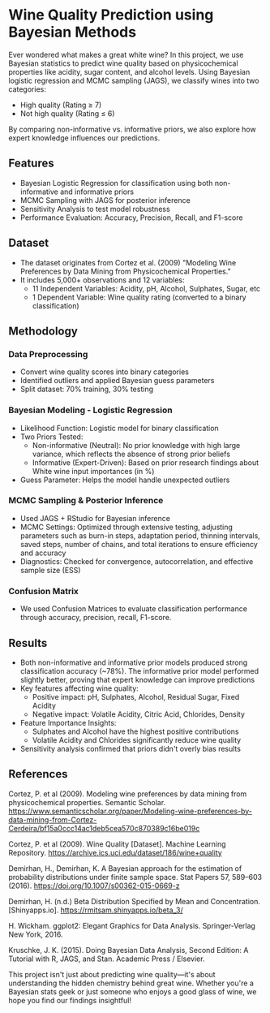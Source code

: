 # Wine Quality Prediction using Bayesian Methods
Ever wondered what makes a great white wine? In this project, we use Bayesian statistics to predict wine quality based on physicochemical properties like acidity, sugar content, and alcohol levels. Using Bayesian logistic regression and MCMC sampling (JAGS), we classify wines into two categories:
  + High quality (Rating ≥ 7)
  + Not high quality (Rating ≤ 6)

By comparing non-informative vs. informative priors, we also explore how expert knowledge influences our predictions.

## Features
- Bayesian Logistic Regression for classification using both non-informative and informative priors
- MCMC Sampling with JAGS for posterior inference
- Sensitivity Analysis to test model robustness
- Performance Evaluation: Accuracy, Precision, Recall, and F1-score

## Dataset
- The dataset originates from Cortez et al. (2009) "Modeling Wine Preferences by Data Mining from Physicochemical Properties."
- It includes 5,000+ observations and 12 variables:
  + 11 Independent Variables: Acidity, pH, Alcohol, Sulphates, Sugar, etc
  + 1 Dependent Variable: Wine quality rating (converted to a binary classification)

## Methodology
### Data Preprocessing
- Convert wine quality scores into binary categories
- Identified outliers and applied Bayesian guess parameters
- Split dataset: 70% training, 30% testing
### Bayesian Modeling - Logistic Regression
- Likelihood Function: Logistic model for binary classification
- Two Priors Tested:
  + Non-informative (Neutral): No prior knowledge with high large variance, which reflects the absence of strong prior beliefs
  + Informative (Expert-Driven): Based on prior research findings about White wine input importances (in %)
- Guess Parameter: Helps the model handle unexpected outliers
### MCMC Sampling & Posterior Inference
- Used JAGS + RStudio for Bayesian inference
- MCMC Settings: Optimized through extensive testing, adjusting parameters such as burn-in steps, adaptation period, thinning intervals, saved steps, number of chains, and total iterations to ensure efficiency and accuracy
- Diagnostics: Checked for convergence, autocorrelation, and effective sample size (ESS)
### Confusion Matrix 
- We used Confusion Matrices to evaluate classification performance through accuracy, precision, recall, F1-score.

## Results
- Both non-informative and informative prior models produced strong classification accuracy (~78%). The informative prior model performed slightly better, proving that expert knowledge can improve predictions
- Key features affecting wine quality:
  + Positive impact: pH, Sulphates, Alcohol, Residual Sugar, Fixed Acidity
  + Negative impact: Volatile Acidity, Citric Acid, Chlorides, Density
- Feature Importance Insights:
  + Sulphates and Alcohol have the highest positive contributions
  + Volatile Acidity and Chlorides significantly reduce wine quality
- Sensitivity analysis confirmed that priors didn't overly bias results

## References
Cortez, P. et al (2009). Modeling wine preferences by data mining from physicochemical properties. Semantic Scholar. https://www.semanticscholar.org/paper/Modeling-wine-preferences-by-data-mining-from-Cortez-Cerdeira/bf15a0ccc14ac1deb5cea570c870389c16be019c

Cortez, P. et al (2009). Wine Quality [Dataset]. Machine Learning Repository. https://archive.ics.uci.edu/dataset/186/wine+quality

Demirhan, H., Demirhan, K. A Bayesian approach for the estimation of probability distributions under finite sample space. Stat Papers 57, 589–603 (2016). https://doi.org/10.1007/s00362-015-0669-z

Demirhan, H. (n.d.) Beta Distribution Specified by Mean and Concentration. [Shinyapps.io]. https://rmitsam.shinyapps.io/beta_3/

H. Wickham. ggplot2: Elegant Graphics for Data Analysis. Springer-Verlag New York, 2016.

Kruschke, J. K. (2015). Doing Bayesian Data Analysis, Second Edition: A Tutorial with R, JAGS, and Stan. Academic Press / Elsevier. 

This project isn't just about predicting wine quality—it's about understanding the hidden chemistry behind great wine. Whether you're a Bayesian stats geek or just someone who enjoys a good glass of wine, we hope you find our findings insightful! 
